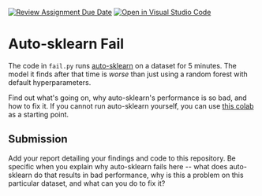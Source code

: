 [![Review Assignment Due Date](https://classroom.github.com/assets/deadline-readme-button-24ddc0f5d75046c5622901739e7c5dd533143b0c8e959d652212380cedb1ea36.svg)](https://classroom.github.com/a/ARi37hLH)
[![Open in Visual Studio Code](https://classroom.github.com/assets/open-in-vscode-718a45dd9cf7e7f842a935f5ebbe5719a5e09af4491e668f4dbf3b35d5cca122.svg)](https://classroom.github.com/online_ide?assignment_repo_id=14692837&assignment_repo_type=AssignmentRepo)
# Auto-sklearn Fail

The code in `fail.py` runs
[auto-sklearn](https://automl.github.io/auto-sklearn/master/) on a dataset for 5
minutes. The model it finds after that time is *worse* than just using a random
forest with default hyperparameters.

Find out what's going on, why auto-sklearn's performance is so bad, and how to
fix it. If you cannot run auto-sklearn yourself, you can use [this
colab](https://colab.research.google.com/drive/1goMxbe5P9TA9V6qzpA-RB01TmPiZB8AC?usp=sharing)
as a starting point.

## Submission

Add your report detailing your findings and code to this repository. Be specific
when you explain why auto-sklearn fails here -- what does auto-sklearn do that
results in bad performance, why is this a problem on this particular dataset,
and what can you do to fix it?
